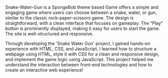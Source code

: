 Snake-Water-Gun is a SpongeBob theme based Game offers a simple and engaging game where users can choose between a snake, water, or gun, similar to the classic rock-paper-scissors game. The design is straightforward, with a clean interface that focuses on gameplay. The "Play" button is prominently displayed, making it easy for users to start the game. The site is well-structured and responsive.

Through developing the 'Snake Water Gun' project, I gained hands-on experience with HTML, CSS, and JavaScript. I learned how to structure a webpage using HTML, style it with CSS for a clean and responsive design, and implement the game logic using JavaScript. This project helped me understand the interaction between front-end technologies and how to create an interactive web experience!
